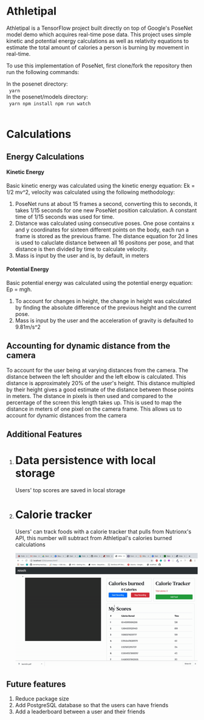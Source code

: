 # Athletipal

Athletipal is a TensorFlow project built directly on top of Google's PoseNet model demo which acquires real-time pose data. This project uses simple kinetic and potential energy calculations as well as relativity equations to estimate the total amount of calories a person is burning by movement in real-time.

To use this implementation of PoseNet, first clone/fork the repository then run the following commands:

In the posenet directory:
<br>
<code>
yarn
</code>
<br>
In the posenet/models directory:
<br>
<code>
yarn npm install npm run watch
</code>
<br>

# Calculations

## Energy Calculations

<h4>Kinetic Energy</h4>
Basic kinetic energy was calculated using the kinetic energy equation: Ek = 1/2 mv^2, velocity was calculated using the following methodology:
<ol>
<li> PoseNet runs at about 15 frames a second, converting this to seconds, it takes 1/15 seconds for one new PoseNet position calculation. A constant time of 1/15 seconds was used for time. </li>
<li> Distance was calculated using consecutive poses. One pose contains x and y coordinates for sixteen different points on the body, each run a frame is stored as the previous frame. The distance equation for 2d lines is used to caluclate distance between all 16 positons per pose, and that distance is then divided by time to calculate velocity.
 </li>
  <li> Mass is input by the user and is, by default, in meters </li>
</ol>
<h4> Potential Energy </h4>
Basic potential energy was calculated using the potential energy equation: Ep = mgh.
<ol>
<li> To account for changes in height, the change in height was calculated by finding the absolute difference of the previous height and the current pose. </li>
 <li> Mass is input by the user and the acceleration of gravity is defaulted to 9.81m/s^2 </li>
 </ol>

## Accounting for dynamic distance from the camera

To account for the user being at varying distances from the camera. The distance between the left shoulder and the left elbow is calculated. This distance is approximately 20% of the user's height. This distance multipled by their height gives a good estimate of the distance between those points in meters. The distance in pixels is then used and compared to the percentage of the screen this length takes up. This is used to map the distance in meters of one pixel on the camera frame. This allows us to account for dynamic distances from the camera

## Additional Features

<ol>
  <li>
    <h1>Data persistence with local storage</h1>
    <p>Users' top scores are saved in local storage</p>
  </li>
  <li>
    <h1>Calorie tracker</h1>
    <p>Users' can track foods with a calorie tracker that pulls from Nutrionx's API, this number will subtract from Athletipal's calories burned calculations</p>
    <img src="./calorietracker.gif" />
  </li>

</ol>

## Future features

<ol>
  <li>Reduce package size</li>
  <li>Add PostgreSQL database so that the users can have friends</li>
  <li>Add a leaderboard between a user and their friends </li>
</ol>
